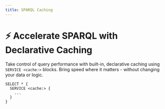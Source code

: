 ```yaml
---
title: SPARQL Caching
---
```


# ⚡ Accelerate SPARQL with Declarative Caching

Take control of query performance with built-in, declarative caching using `SERVICE <cache:>` blocks.
Bring speed where it matters - without changing your data or logic.

```select
SELECT * {
  SERVICE <cache:> {
    ...
  }
}
```

